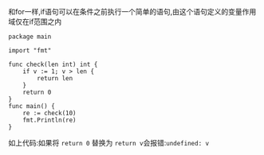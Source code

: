 和for一样,if语句可以在条件之前执行一个简单的语句,由这个语句定义的变量作用域仅在if范围之内

```
package main

import "fmt"

func check(len int) int {
    if v := 1; v > len {
        return len
    }
    return 0
}
func main() {
    re := check(10)
    fmt.Println(re)
}
```

如上代码:如果将 `return 0` 替换为 `return v`会报错:`undefined: v`





